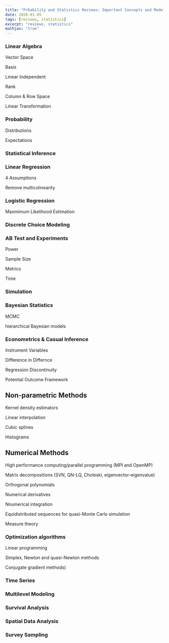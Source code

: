 ```yaml
---
title: "Prbability and Statistics Reviews: Important Concepts and Models (In Progress)"
date: 2020-01-05
tags: [reviews, statistics]
excerpt: "reviews, statistics"
mathjax: "true"
---
```

### Linear Algebra
Vector Space

Basis

Linear Independent

Rank

Column & Row Space

Linear Transformation

### Probability

Distributions
 
Expectations

### Statistical Inference

### Linear Regression

4 Assumptions

Remove multicolinearity

### Logistic Regression

Maxmimum Likelihood Estimation

### Discrete Choice Modeling

### AB Test and Experiments

Power

Sample Size

Metrics

Time 

### Simulation

### Bayesian Statistics

MCMC

hierarchical Bayesian models




### Econometrics & Casual Inference

Instrument Variables

Difference in Differnce

Regression Discontinuity

Potential Outcome Framework

## Non-parametric Methods

Kernel density estimators

Linear interpolation

Cubic splines

Histograms


## Numerical Methods
High performance computing/parallel programming (MPI and OpenMP)

Matrix decompositions (SVN, QN-LQ, Choleski, eigenvector-eigenvalue)

Orthogonal polynomials

Numerical derivatives

Nnumerical integration

Equidistributed sequences for quasi-Monte Carlo simulation

Measure theory

### Optimization algorithms

Linear programming

Simplex, Newton and quasi-Newton methods

Conjugate gradient methods)

### Time Series

### Multilevel Modeling

### Survival Analysis

### Spatial Data Analysis

### Survey Sampling
